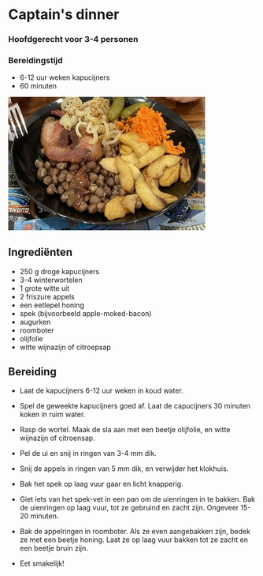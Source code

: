 # Captain's dinner

### Hoofdgerecht voor 3-4 personen
### Bereidingstijd 
* 6-12 uur weken kapucijners
* 60 minuten

<img src="images/captainsdinner.png" width="400">  


## Ingrediënten

* 250 g droge kapucijners
* 3-4 winterwortelen
* 1 grote witte uit
* 2 friszure appels
* een eetlepel honing
* spek (bijvoorbeeld apple-moked-bacon)
* augurken
* roomboter
* olijfolie
* witte wijnazijn of citroepsap

## Bereiding
* Laat de kapucijners 6-12 uur weken in koud water.
* Spel de geweekte kapucijners goed af. Laat de capucijners 30 minuten koken in ruim water.
* Rasp de wortel. Maak de sla aan met een beetje olijfolie, en witte wijnazijn of citroensap. 
* Pel de ui en snij in ringen van 3-4 mm dik.
* Snij de appels in ringen van 5 mm dik, en verwijder het klokhuis.
* Bak het spek op laag vuur gaar en licht knapperig.
* Giet iets van het spek-vet in een pan om de uienringen in te bakken. Bak de uienringen op laag vuur, tot ze gebruind en zacht zijn. Ongeveer 15- 20 minuten. 
* Bak de appelringen in roomboter. Als ze even aangebakken zijn, bedek ze met een beetje honing. Laat ze op laag vuur bakken tot ze zacht en een beetje bruin zijn. 

* Eet smakelijk!
